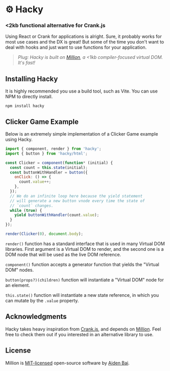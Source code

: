 # ⚙️ Hacky

### <2kb functional alternative for Crank.js

Using React or Crank for applications is alright. Sure, it probably works for most use cases and the DX is great! But some of the time you don't want to deal with hooks and just want to use functions for your application.

> _Plug: Hacky is built on [Million](https://github.com/aidenybai/million), a <1kb compiler-focused virtual DOM. It's fast!_

## Installing Hacky

It is highly recommended you use a build tool, such as Vite. You can use NPM to directly install.

```
npm install hacky
```

## Clicker Game Example

Below is an extremely simple implementation of a Clicker Game example using Hacky.

```js
import { component, render } from 'hacky';
import { button } from 'hacky/html';

const Clicker = component(function* (initial) {
  const count = this.state(initial);
  const buttonWithHandler = button({
    onClick: () => {
      count.value++;
    },
  });
  // We do an infinite loop here because the yield statement
  // will generate a new button vnode every time the state of
  // `count` changes.
  while (true) {
    yield buttonWithHandler(count.value);
  }
});

render(Clicker(0), document.body);
```

`render()` function has a standard interface that is used in many Virtual DOM libraries. First argument is a Virtual DOM to render, and the second one is a DOM node that will be used as the live DOM reference.

`component()` function accepts a generator function that yields the "Virtual DOM" nodes.

`button(props?)(children)` function will instantiate a "Virtual DOM" node for an element.

`this.state()` function will instantiate a new state reference, in which you can mutate by the `.value` property.

## Acknowledgments

Hacky takes heavy inspiration from [Crank.js](https://github.com/bikeshaving/crank), and depends on [Million](https://million.js.org). Feel free to check them out if you interested in an alternative library to use.

## License

Million is [MIT-licensed](https://github.com/aidenybai/hacky/blob/master/LICENSE) open-source software by [Aiden Bai](https://github.com/aidenybai).
